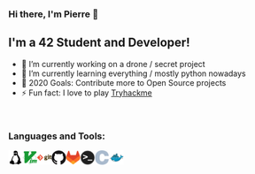 ### Hi there, I'm Pierre 👋

## I'm a 42 Student and Developer!

- 🔭 I’m currently working on a drone / secret project
- 🌱 I’m currently learning everything / mostly python nowadays
- 🥅 2020 Goals: Contribute more to Open Source projects
- ⚡ Fun fact: I love to play [Tryhackme][Tryhackme]

<br />

### Languages and Tools:

[<img align="left" alt="Linux" width="26px" src="https://raw.githubusercontent.com/devicons/devicon/master/icons/linux/linux-plain.svg" />][linux]
[<img align="left" alt="Vim" width="26px" src="https://raw.githubusercontent.com/devicons/devicon/master/icons/vim/vim-plain.svg" />][Vim]
[<img align="left" alt="Git" width="26px" src="https://raw.githubusercontent.com/github/explore/80688e429a7d4ef2fca1e82350fe8e3517d3494d/topics/git/git.png" />][version]
[<img align="left" alt="GitHub" width="26px" src="https://raw.githubusercontent.com/github/explore/78df643247d429f6cc873026c0622819ad797942/topics/github/github.png" />][github]
[<img align="left" alt="Gitlab" width="26px" src="https://github.com/devicons/devicon/blob/master/icons/gitlab/gitlab-original.svg" />][gitlab]
[<img align="left" alt="Terminal" width="26px" src="https://raw.githubusercontent.com/github/explore/80688e429a7d4ef2fca1e82350fe8e3517d3494d/topics/terminal/terminal.png" />][stterminal]
[<img align="left" alt="C" width="26px" src="https://raw.githubusercontent.com/devicons/devicon/master/icons/c/c-original.svg" />][C]
[<img align="left" alt="docker" width="26px" src="https://raw.githubusercontent.com/devicons/devicon/master/icons/docker/docker-original.svg" />][docker]

[linux]: https://lubuntu.fr/
[Vim]: https://neovim.io/
[version]: https://git-scm.com/book/fr/v2/D%C3%A9marrage-rapide-%C3%80-propos-de-la-gestion-de-version
[github]: https://github.com/
[gitlab]: https://about.gitlab.com/
[Tryhackme]: https://tryhackme.com
[stterminal]: https://st.suckless.org/
[C]: https://openclassrooms.com/fr/courses/19980-apprenez-a-programmer-en-c
[docker]: https://www.digitalocean.com/community/tutorials/how-to-install-and-use-docker-on-ubuntu-16-04
<!--
**plagache/plagache** is a ✨ _special_ ✨ repository because its `README.md` (this file) appears on your GitHub profile.

Here are some ideas to get you started:

- 🔭 I’m currently working on ...
- 🌱 I’m currently learning ...
- 👯 I’m looking to collaborate on ...
- 🤔 I’m looking for help with ...
- 💬 Ask me about ...
- 📫 How to reach me: ...
- 😄 Pronouns: ...
- ⚡ Fun fact: ...
-->
